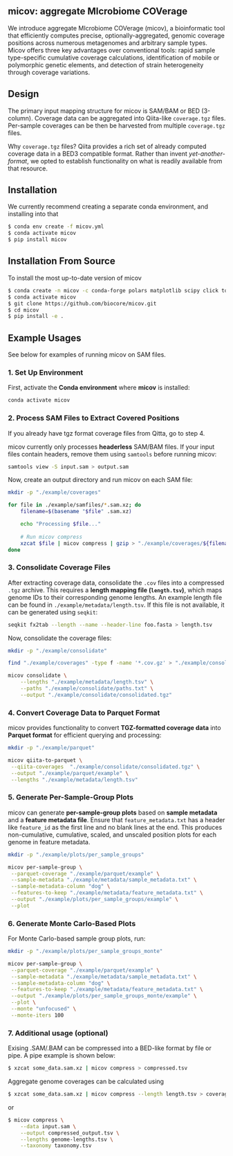 ## micov: aggregate MIcrobiome COVerage

We introduce aggregate MIcrobiome COVerage (micov), a bioinformatic tool that efficiently computes precise, optionally-aggregated, genomic coverage positions across numerous metagenomes and arbitrary sample types. Micov offers three key advantages over conventional tools: rapid sample type-specific cumulative coverage calculations, identification of mobile or polymorphic genetic elements, and detection of strain heterogeneity through coverage variations.

## Design

The primary input mapping structure for micov is SAM/BAM or BED (3-column). 
Coverage data can be aggregated into Qiita-like `coverage.tgz` files. Per-sample
coverages can be then be harvested from multiple `coverage.tgz` files.

Why `coverage.tgz` files? Qiita provides a rich set of already computed 
coverage data in a BED3 compatible format. Rather than invent 
*yet-another-format*, we opted to establish functionality on what is readily
available from that resource.

## Installation

We currently recommend creating a separate conda environment, and installing
into that

```bash
$ conda env create -f micov.yml
$ conda activate micov
$ pip install micov
```

## Installation From Source

To install the most up-to-date version of micov
```bash
$ conda create -n micov -c conda-forge polars matplotlib scipy click tqdm numba duckdb pyarrow
$ conda activate micov
$ git clone https://github.com/biocore/micov.git
$ cd micov
$ pip install -e .
```

## Example Usages

See below for examples of running micov on SAM files. 

### 1. Set Up Environment
First, activate the **Conda environment** where **micov** is installed:  
```bash
conda activate micov
```

### 2. Process SAM Files to Extract Covered Positions
If you already have tgz format coverage files from Qitta, go to step 4. 

micov currently only processes **headerless** SAM/BAM files. If your input files contain headers, remove them using `samtools` before running micov:  
```bash
samtools view -S input.sam > output.sam
```

Now, create an output directory and run micov on each SAM file:  
```bash
mkdir -p "./example/coverages"

for file in ./example/samfiles/*.sam.xz; do
    filename=$(basename "$file" .sam.xz)

    echo "Processing $file..."
    
    # Run micov compress
    xzcat $file | micov compress | gzip > "./example/coverages/${filename}.cov.gz"
done
```

### 3. Consolidate Coverage Files
After extracting coverage data, consolidate the `.cov` files into a compressed `.tgz` archive. This requires a **length mapping file (`length.tsv`)**, which maps genome IDs to their corresponding genome lengths. An example length file can be found in `./example/metadata/length.tsv`. If this file is not available, it can be generated using `seqkit`:
```bash
seqkit fx2tab --length --name --header-line foo.fasta > length.tsv
```

Now, consolidate the coverage files:
```bash
mkdir -p "./example/consolidate"

find "./example/coverages" -type f -name '*.cov.gz' > "./example/consolidate/paths.txt"

micov consolidate \
    --lengths "./example/metadata/length.tsv" \
    --paths "./example/consolidate/paths.txt" \
    --output "./example/consolidate/consolidated.tgz"
```

### 4. Convert Coverage Data to Parquet Format
micov provides functionality to convert **TGZ-formatted coverage data** into **Parquet format** for efficient querying and processing:
```bash
mkdir -p "./example/parquet"

micov qiita-to-parquet \
 --qiita-coverages  "./example/consolidate/consolidated.tgz" \
 --output "./example/parquet/example" \
 --lengths "./example/metadata/length.tsv"
```

### 5. Generate Per-Sample-Group Plots
micov can generate **per-sample-group plots** based on **sample metadata** and a **feature metadata file**. Ensure that `feature_metadata.txt` has a header like `feature_id` as the first line and no blank lines at the end. This produces non-cumulative, cumulative, scaled, and unscaled position plots for each genome in feature metadata.

```bash
mkdir -p "./example/plots/per_sample_groups"

micov per-sample-group \
 --parquet-coverage "./example/parquet/example" \
 --sample-metadata "./example/metadata/sample_metadata.txt" \
 --sample-metadata-column "dog" \
 --features-to-keep "./example/metadata/feature_metadata.txt" \
 --output "./example/plots/per_sample_groups/example" \
 --plot
```

### 6. Generate Monte Carlo-Based Plots
For Monte Carlo-based sample group plots, run:
```bash
mkdir -p "./example/plots/per_sample_groups_monte"

micov per-sample-group \
 --parquet-coverage "./example/parquet/example" \
 --sample-metadata "./example/metadata/sample_metadata.txt" \
 --sample-metadata-column "dog" \
 --features-to-keep "./example/metadata/feature_metadata.txt" \
 --output "./example/plots/per_sample_groups_monte/example" \
 --plot \
 --monte "unfocused" \
 --monte-iters 100
```


### 7. Additional usage (optional)

Exising .SAM/.BAM can be compressed into a BED-like format by file or pipe. A
pipe example is shown below:

```bash
$ xzcat some_data.sam.xz | micov compress > compressed.tsv
```

Aggregate genome coverages can be calculated using 
```bash
$ xzcat some_data.sam.xz | micov compress --length length.tsv > coverages.tsv
```
or 
```bash
$ micov compress \
    --data input.sam \
    --output compressed_output.tsv \
    --lengths genome-lengths.tsv \
    --taxonomy taxonomy.tsv
```
